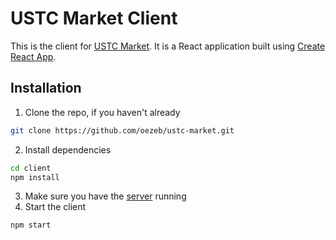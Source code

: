 # USTC Market Client

This is the client for [USTC Market](../README.md). It is a React application built using [Create React App](https://create-react-app.dev).

## Installation

1. Clone the repo, if you haven't already
```sh
git clone https://github.com/oezeb/ustc-market.git
```
2. Install dependencies
```sh
cd client
npm install
```
3. Make sure you have the [server](../server/README.md) running
4. Start the client
```sh
npm start
```
